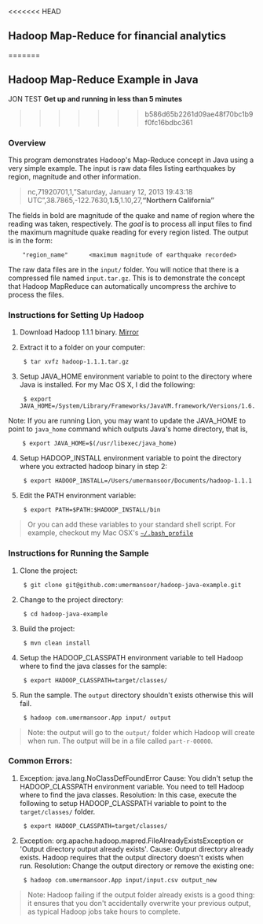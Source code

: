 <<<<<<< HEAD
## Hadoop Map-Reduce for financial analytics


=======
## Hadoop Map-Reduce Example in Java
JON TEST
**Get up and running in less than 5 minutes**
>>>>>>> b586d65b2261d09ae48f70bc1b9f0fc16bdbc361

### Overview
This program demonstrates Hadoop's Map-Reduce concept in Java using a very simple example. The input is raw data files listing earthquakes by region, magnitude and other information. 

> nc,71920701,1,”Saturday, January 12, 2013 19:43:18 UTC”,38.7865,-122.7630,**1.5**,1.10,27,**“Northern California”**

The fields in bold are magnitude of the quake and name of region where the reading was taken, respectively. The _goal_ is to process all input files to find the maximum magnitude quake reading for every region listed. The output is in the form:

        "region_name"      <maximum magnitude of earthquake recorded> 

The raw data files are in the `input/` folder. You will notice that there is a compressed file named `input.tar.gz`. This is to demonstrate the concept that Hadoop MapReduce can automatically uncompress the archive to process the files.

### Instructions for Setting Up Hadoop
1. Download Hadoop 1.1.1 binary. [Mirror](http://mirror.csclub.uwaterloo.ca/apache/hadoop/common/hadoop-1.1.1/hadoop-1.1.1.tar.gz)


2. Extract it to a folder on your computer:
        
        $ tar xvfz hadoop-1.1.1.tar.gz

3. Setup JAVA_HOME environment variable to point to the directory where Java is installed. For my Mac OS X, I did the following:

        $ export JAVA_HOME=/System/Library/Frameworks/JavaVM.framework/Versions/1.6.0/Home

 Note: If you are running Lion, you may want to update the JAVA_HOME to point to `java_home` command which outputs Java's home directory, that is,

        $ export JAVA_HOME=$(/usr/libexec/java_home)

4. Setup HADOOP_INSTALL environment variable to point the directory where you extracted hadoop binary in step 2:

        $ export HADOOP_INSTALL=/Users/umermansoor/Documents/hadoop-1.1.1

5. Edit the PATH environment variable:

        $ export PATH=$PATH:$HADOOP_INSTALL/bin

> Or you can add these variables to your standard shell script. For example, checkout my Mac OSX's [`~/.bash_profile`](https://gist.github.com/4525814)

### Instructions for Running the Sample
1. Clone the project:

	    $ git clone git@github.com:umermansoor/hadoop-java-example.git
	
2. Change to the project directory:

	    $ cd hadoop-java-example

3. Build the project:

	    $ mvn clean install

4. Setup the HADOOP_CLASSPATH environment variable to tell Hadoop where to find the java classes for the sample:

	    $ export HADOOP_CLASSPATH=target/classes/

5. Run the sample. The `output` directory shouldn't exists otherwise this will fail.

        $ hadoop com.umermansoor.App input/ output

> Note: the output will go to the `output/` folder which Hadoop will create when run. The output will be in a file called `part-r-00000`.

### Common Errors:
1. Exception: java.lang.NoClassDefFoundError
Cause: You didn't setup the HADOOP_CLASSPATH environment variable. You need to tell Hadoop where to find the java classes. 
Resolution: In this case, execute the following to setup HADOOP_CLASSPATH variable to point to the `target/classes/` folder.

        $ export HADOOP_CLASSPATH=target/classes/

2. Exception: org.apache.hadoop.mapred.FileAlreadyExistsException or 'Output directory output already exists'. 
Cause: Output directory already exists. Hadoop requires that the output directory doesn't exists when run. 
Resolution: Change the output directory or remove the existing one:

        $ hadoop com.umermansoor.App input/input.csv output_new 

> Note: Hadoop failing if the output folder already exists is a good thing: it ensures that you don't accidentally overwrite your previous output, as typical Hadoop jobs take hours to complete.


